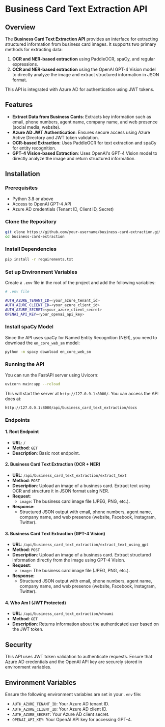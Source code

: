 
# Business Card Text Extraction API

## Overview

The **Business Card Text Extraction API** provides an interface for extracting structured information from business card images. It supports two primary methods for extracting data:
1. **OCR and NER-based extraction** using PaddleOCR, spaCy, and regular expressions.
2. **OCR and NER-based extraction** using the OpenAI GPT-4 Vision model to directly analyze the image and extract structured information in JSON format.

This API is integrated with Azure AD for authentication using JWT tokens.

## Features

- **Extract Data from Business Cards**: Extracts key information such as email, phone numbers, agent name, company name, and web presence (social media, website).
- **Azure AD JWT Authentication**: Ensures secure access using Azure Active Directory and JWT token validation.
- **OCR-based Extraction**: Uses PaddleOCR for text extraction and spaCy for entity recognition.
- **GPT-4 Vision-based Extraction**: Uses OpenAI's GPT-4 Vision model to directly analyze the image and return structured information.

## Installation

### Prerequisites

- Python 3.8 or above
- Access to OpenAI GPT-4 API
- Azure AD credentials (Tenant ID, Client ID, Secret)

### Clone the Repository

```bash
git clone https://github.com/your-username/business-card-extraction.git
cd business-card-extraction
```

### Install Dependencies

```bash
pip install -r requirements.txt
```

### Set up Environment Variables

Create a `.env` file in the root of the project and add the following variables:

```bash
# .env file

AUTH_AZURE_TENANT_ID=<your_azure_tenant_id>
AUTH_AZURE_CLIENT_ID=<your_azure_client_id>
AUTH_AZURE_SECRET=<your_azure_client_secret>
OPENAI_API_KEY=<your_openai_api_key>
```

### Install spaCy Model

Since the API uses spaCy for Named Entity Recognition (NER), you need to download the `en_core_web_sm` model:

```bash
python -m spacy download en_core_web_sm
```

### Running the API

You can run the FastAPI server using Uvicorn:

```bash
uvicorn main:app --reload
```

This will start the server at `http://127.0.0.1:8000/`. You can access the API docs at:

```
http://127.0.0.1:8000/api/business_card_text_extraction/docs
```

### Endpoints

#### 1. Root Endpoint

- **URL**: `/`
- **Method**: `GET`
- **Description**: Basic root endpoint.

#### 2. Business Card Text Extraction (OCR + NER)

- **URL**: `/api/business_card_text_extraction/extract_text`
- **Method**: `POST`
- **Description**: Upload an image of a business card. Extract text using OCR and structure it in JSON format using NER.
- **Request**:
    - `image`: The business card image file (JPEG, PNG, etc.).
- **Response**:
    - Structured JSON output with email, phone numbers, agent name, company name, and web presence (website, Facebook, Instagram, Twitter).

#### 3. Business Card Text Extraction (GPT-4 Vision)

- **URL**: `/api/business_card_text_extraction/extract_text_using_gpt`
- **Method**: `POST`
- **Description**: Upload an image of a business card. Extract structured information directly from the image using GPT-4 Vision.
- **Request**:
    - `image`: The business card image file (JPEG, PNG, etc.).
- **Response**:
    - Structured JSON output with email, phone numbers, agent name, company name, and web presence (website, Facebook, Instagram, Twitter).

#### 4. Who Am I (JWT Protected)

- **URL**: `/api/business_card_text_extraction/whoami`
- **Method**: `GET`
- **Description**: Returns information about the authenticated user based on the JWT token.

## Security

This API uses JWT token validation to authenticate requests. Ensure that Azure AD credentials and the OpenAI API key are securely stored in environment variables.

## Environment Variables

Ensure the following environment variables are set in your `.env` file:

- `AUTH_AZURE_TENANT_ID`: Your Azure AD tenant ID.
- `AUTH_AZURE_CLIENT_ID`: Your Azure AD client ID.
- `AUTH_AZURE_SECRET`: Your Azure AD client secret.
- `OPENAI_API_KEY`: Your OpenAI API key for accessing GPT-4.


